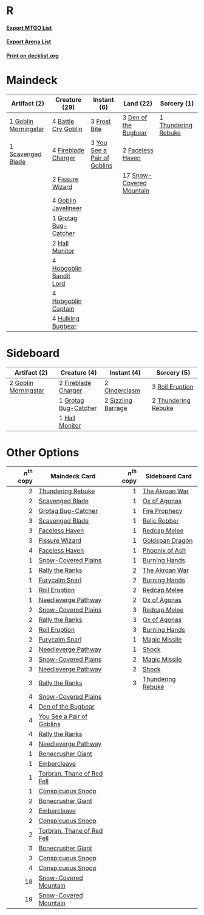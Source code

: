 # R

#### [Export MTGO List](../collection/R/R.txt)
#### [Export Arena List](../collection/R/R_arena.txt)
#### [Print on decklist.org](http://decklist.org/?deckmain=4%09Battle%20Cry%20Goblin%0A3%09Den%20of%20the%20Bugbear%0A2%09Faceless%20Haven%0A4%09Fireblade%20Charger%0A2%09Fissure%20Wizard%0A3%09Frost%20Bite%0A4%09Goblin%20Javelineer%0A1%09Goblin%20Morningstar%0A1%09Grotag%20Bug-Catcher%0A2%09Hall%20Monitor%0A4%09Hobgoblin%20Bandit%20Lord%0A4%09Hobgoblin%20Captain%0A4%09Hulking%20Bugbear%0A1%09Scavenged%20Blade%0A17%09Snow-Covered%20Mountain%0A1%09Thundering%20Rebuke%0A3%09You%20See%20a%20Pair%20of%20Goblins&deckside=2%09Cinderclasm%0A2%09Fireblade%20Charger%0A2%09Goblin%20Morningstar%0A1%09Grotag%20Bug-Catcher%0A1%09Hall%20Monitor%0A3%09Roil%20Eruption%0A2%09Sizzling%20Barrage%0A2%09Thundering%20Rebuke)
# Maindeck

|                                         Artifact (2)                                          |                                          Creature (29)                                           |                                             Instant (6)                                              |                                             Land (22)                                             |                                         Sorcery (1)                                          |
|-----------------------------------------------------------------------------------------------|--------------------------------------------------------------------------------------------------|------------------------------------------------------------------------------------------------------|---------------------------------------------------------------------------------------------------|----------------------------------------------------------------------------------------------|
|1 [Goblin Morningstar](http://gatherer.wizards.com/Pages/Card/Details.aspx?multiverseid=527432)|4 [Battle Cry Goblin](http://gatherer.wizards.com/Pages/Card/Details.aspx?multiverseid=527419)    |3 [Frost Bite](http://gatherer.wizards.com/Pages/Card/Details.aspx?multiverseid=503750)               |3 [Den of the Bugbear](http://gatherer.wizards.com/Pages/Card/Details.aspx?multiverseid=527541)    |1 [Thundering Rebuke](http://gatherer.wizards.com/Pages/Card/Details.aspx?multiverseid=491814)|
|1 [Scavenged Blade](http://gatherer.wizards.com/Pages/Card/Details.aspx?multiverseid=491798)   |4 [Fireblade Charger](http://gatherer.wizards.com/Pages/Card/Details.aspx?multiverseid=491779)    |3 [You See a Pair of Goblins](http://gatherer.wizards.com/Pages/Card/Details.aspx?multiverseid=527457)|2 [Faceless Haven](http://gatherer.wizards.com/Pages/Card/Details.aspx?multiverseid=503874)        |                                                                                              |
|                                                                                               |2 [Fissure Wizard](http://gatherer.wizards.com/Pages/Card/Details.aspx?multiverseid=491780)       |                                                                                                      |17 [Snow-Covered Mountain](http://gatherer.wizards.com/Pages/Card/Details.aspx?multiverseid=121233)|                                                                                              |
|                                                                                               |4 [Goblin Javelineer](http://gatherer.wizards.com/Pages/Card/Details.aspx?multiverseid=527431)    |                                                                                                      |                                                                                                   |                                                                                              |
|                                                                                               |1 [Grotag Bug-Catcher](http://gatherer.wizards.com/Pages/Card/Details.aspx?multiverseid=491782)   |                                                                                                      |                                                                                                   |                                                                                              |
|                                                                                               |2 [Hall Monitor](http://gatherer.wizards.com/Pages/Card/Details.aspx?multiverseid=513582)         |                                                                                                      |                                                                                                   |                                                                                              |
|                                                                                               |4 [Hobgoblin Bandit Lord](http://gatherer.wizards.com/Pages/Card/Details.aspx?multiverseid=527434)|                                                                                                      |                                                                                                   |                                                                                              |
|                                                                                               |4 [Hobgoblin Captain](http://gatherer.wizards.com/Pages/Card/Details.aspx?multiverseid=527435)    |                                                                                                      |                                                                                                   |                                                                                              |
|                                                                                               |4 [Hulking Bugbear](http://gatherer.wizards.com/Pages/Card/Details.aspx?multiverseid=527436)      |                                                                                                      |                                                                                                   |                                                                                              |


# Sideboard

|                                         Artifact (2)                                          |                                         Creature (4)                                          |                                         Instant (4)                                         |                                         Sorcery (5)                                          |
|-----------------------------------------------------------------------------------------------|-----------------------------------------------------------------------------------------------|---------------------------------------------------------------------------------------------|----------------------------------------------------------------------------------------------|
|2 [Goblin Morningstar](http://gatherer.wizards.com/Pages/Card/Details.aspx?multiverseid=527432)|2 [Fireblade Charger](http://gatherer.wizards.com/Pages/Card/Details.aspx?multiverseid=491779) |2 [Cinderclasm](http://gatherer.wizards.com/Pages/Card/Details.aspx?multiverseid=491776)     |3 [Roil Eruption](http://gatherer.wizards.com/Pages/Card/Details.aspx?multiverseid=491796)    |
|                                                                                               |1 [Grotag Bug-Catcher](http://gatherer.wizards.com/Pages/Card/Details.aspx?multiverseid=491782)|2 [Sizzling Barrage](http://gatherer.wizards.com/Pages/Card/Details.aspx?multiverseid=491804)|2 [Thundering Rebuke](http://gatherer.wizards.com/Pages/Card/Details.aspx?multiverseid=491814)|
|                                                                                               |1 [Hall Monitor](http://gatherer.wizards.com/Pages/Card/Details.aspx?multiverseid=513582)      |                                                                                             |                                                                                              |


# Other Options

|*n*<sup>th</sup> copy|                                            Maindeck Card                                            |*n*<sup>th</sup> copy|                                       Sideboard Card                                       |
|--------------------:|-----------------------------------------------------------------------------------------------------|--------------------:|--------------------------------------------------------------------------------------------|
|                    2|[Thundering Rebuke](http://gatherer.wizards.com/Pages/Card/Details.aspx?multiverseid=491814)         |                    1|[The Akroan War](http://gatherer.wizards.com/Pages/Card/Details.aspx?multiverseid=476375)   |
|                    2|[Scavenged Blade](http://gatherer.wizards.com/Pages/Card/Details.aspx?multiverseid=491798)           |                    1|[Ox of Agonas](http://gatherer.wizards.com/Pages/Card/Details.aspx?multiverseid=476398)     |
|                    2|[Grotag Bug-Catcher](http://gatherer.wizards.com/Pages/Card/Details.aspx?multiverseid=491782)        |                    1|[Fire Prophecy](http://gatherer.wizards.com/Pages/Card/Details.aspx?multiverseid=479636)    |
|                    3|[Scavenged Blade](http://gatherer.wizards.com/Pages/Card/Details.aspx?multiverseid=491798)           |                    1|[Relic Robber](http://gatherer.wizards.com/Pages/Card/Details.aspx?multiverseid=491794)     |
|                    3|[Faceless Haven](http://gatherer.wizards.com/Pages/Card/Details.aspx?multiverseid=503874)            |                    1|[Redcap Melee](http://gatherer.wizards.com/Pages/Card/Details.aspx?multiverseid=473097)     |
|                    3|[Fissure Wizard](http://gatherer.wizards.com/Pages/Card/Details.aspx?multiverseid=491780)            |                    1|[Goldspan Dragon](http://gatherer.wizards.com/Pages/Card/Details.aspx?multiverseid=503751)  |
|                    4|[Faceless Haven](http://gatherer.wizards.com/Pages/Card/Details.aspx?multiverseid=503874)            |                    1|[Phoenix of Ash](http://gatherer.wizards.com/Pages/Card/Details.aspx?multiverseid=476399)   |
|                    1|[Snow-Covered Plains](http://gatherer.wizards.com/Pages/Card/Details.aspx?multiverseid=121267)       |                    1|[Burning Hands](http://gatherer.wizards.com/Pages/Card/Details.aspx?multiverseid=527422)    |
|                    1|[Rally the Ranks](http://gatherer.wizards.com/Pages/Card/Details.aspx?multiverseid=503625)           |                    2|[The Akroan War](http://gatherer.wizards.com/Pages/Card/Details.aspx?multiverseid=476375)   |
|                    1|[Furycalm Snarl](http://gatherer.wizards.com/Pages/Card/Details.aspx?multiverseid=513758)            |                    2|[Burning Hands](http://gatherer.wizards.com/Pages/Card/Details.aspx?multiverseid=527422)    |
|                    1|[Roil Eruption](http://gatherer.wizards.com/Pages/Card/Details.aspx?multiverseid=491796)             |                    2|[Redcap Melee](http://gatherer.wizards.com/Pages/Card/Details.aspx?multiverseid=473097)     |
|                    1|[Needleverge Pathway](http://gatherer.wizards.com/Pages/Card/Details.aspx?multiverseid=491918)       |                    2|[Ox of Agonas](http://gatherer.wizards.com/Pages/Card/Details.aspx?multiverseid=476398)     |
|                    2|[Snow-Covered Plains](http://gatherer.wizards.com/Pages/Card/Details.aspx?multiverseid=121267)       |                    3|[Redcap Melee](http://gatherer.wizards.com/Pages/Card/Details.aspx?multiverseid=473097)     |
|                    2|[Rally the Ranks](http://gatherer.wizards.com/Pages/Card/Details.aspx?multiverseid=503625)           |                    3|[Ox of Agonas](http://gatherer.wizards.com/Pages/Card/Details.aspx?multiverseid=476398)     |
|                    2|[Roil Eruption](http://gatherer.wizards.com/Pages/Card/Details.aspx?multiverseid=491796)             |                    3|[Burning Hands](http://gatherer.wizards.com/Pages/Card/Details.aspx?multiverseid=527422)    |
|                    2|[Furycalm Snarl](http://gatherer.wizards.com/Pages/Card/Details.aspx?multiverseid=513758)            |                    1|[Magic Missile](http://gatherer.wizards.com/Pages/Card/Details.aspx?multiverseid=527441)    |
|                    2|[Needleverge Pathway](http://gatherer.wizards.com/Pages/Card/Details.aspx?multiverseid=491918)       |                    1|[Shock](http://gatherer.wizards.com/Pages/Card/Details.aspx?multiverseid=129732)            |
|                    3|[Snow-Covered Plains](http://gatherer.wizards.com/Pages/Card/Details.aspx?multiverseid=121267)       |                    2|[Magic Missile](http://gatherer.wizards.com/Pages/Card/Details.aspx?multiverseid=527441)    |
|                    3|[Needleverge Pathway](http://gatherer.wizards.com/Pages/Card/Details.aspx?multiverseid=491918)       |                    2|[Shock](http://gatherer.wizards.com/Pages/Card/Details.aspx?multiverseid=129732)            |
|                    3|[Rally the Ranks](http://gatherer.wizards.com/Pages/Card/Details.aspx?multiverseid=503625)           |                    3|[Thundering Rebuke](http://gatherer.wizards.com/Pages/Card/Details.aspx?multiverseid=491814)|
|                    4|[Snow-Covered Plains](http://gatherer.wizards.com/Pages/Card/Details.aspx?multiverseid=121267)       |                     |                                                                                            |
|                    4|[Den of the Bugbear](http://gatherer.wizards.com/Pages/Card/Details.aspx?multiverseid=527541)        |                     |                                                                                            |
|                    4|[You See a Pair of Goblins](http://gatherer.wizards.com/Pages/Card/Details.aspx?multiverseid=527457) |                     |                                                                                            |
|                    4|[Rally the Ranks](http://gatherer.wizards.com/Pages/Card/Details.aspx?multiverseid=503625)           |                     |                                                                                            |
|                    4|[Needleverge Pathway](http://gatherer.wizards.com/Pages/Card/Details.aspx?multiverseid=491918)       |                     |                                                                                            |
|                    1|[Bonecrusher Giant](http://gatherer.wizards.com/Pages/Card/Details.aspx?multiverseid=473077)         |                     |                                                                                            |
|                    1|[Embercleave](http://gatherer.wizards.com/Pages/Card/Details.aspx?multiverseid=473082)               |                     |                                                                                            |
|                    1|[Torbran, Thane of Red Fell](http://gatherer.wizards.com/Pages/Card/Details.aspx?multiverseid=473109)|                     |                                                                                            |
|                    1|[Conspicuous Snoop](http://gatherer.wizards.com/Pages/Card/Details.aspx?multiverseid=485462)         |                     |                                                                                            |
|                    2|[Bonecrusher Giant](http://gatherer.wizards.com/Pages/Card/Details.aspx?multiverseid=473077)         |                     |                                                                                            |
|                    2|[Embercleave](http://gatherer.wizards.com/Pages/Card/Details.aspx?multiverseid=473082)               |                     |                                                                                            |
|                    2|[Conspicuous Snoop](http://gatherer.wizards.com/Pages/Card/Details.aspx?multiverseid=485462)         |                     |                                                                                            |
|                    2|[Torbran, Thane of Red Fell](http://gatherer.wizards.com/Pages/Card/Details.aspx?multiverseid=473109)|                     |                                                                                            |
|                    3|[Bonecrusher Giant](http://gatherer.wizards.com/Pages/Card/Details.aspx?multiverseid=473077)         |                     |                                                                                            |
|                    3|[Conspicuous Snoop](http://gatherer.wizards.com/Pages/Card/Details.aspx?multiverseid=485462)         |                     |                                                                                            |
|                    4|[Conspicuous Snoop](http://gatherer.wizards.com/Pages/Card/Details.aspx?multiverseid=485462)         |                     |                                                                                            |
|                   18|[Snow-Covered Mountain](http://gatherer.wizards.com/Pages/Card/Details.aspx?multiverseid=121233)     |                     |                                                                                            |
|                   19|[Snow-Covered Mountain](http://gatherer.wizards.com/Pages/Card/Details.aspx?multiverseid=121233)     |                     |                                                                                            |

